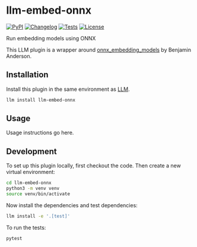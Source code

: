 # llm-embed-onnx

[![PyPI](https://img.shields.io/pypi/v/llm-embed-onnx.svg)](https://pypi.org/project/llm-embed-onnx/)
[![Changelog](https://img.shields.io/github/v/release/simonw/llm-embed-onnx?include_prereleases&label=changelog)](https://github.com/simonw/llm-embed-onnx/releases)
[![Tests](https://github.com/simonw/llm-embed-onnx/actions/workflows/test.yml/badge.svg)](https://github.com/simonw/llm-embed-onnx/actions/workflows/test.yml)
[![License](https://img.shields.io/badge/license-Apache%202.0-blue.svg)](https://github.com/simonw/llm-embed-onnx/blob/main/LICENSE)

Run embedding models using ONNX

This LLM plugin is a wrapper around [onnx_embedding_models](https://github.com/taylorai/onnx_embedding_models) by Benjamin Anderson.

## Installation

Install this plugin in the same environment as [LLM](https://llm.datasette.io/).
```bash
llm install llm-embed-onnx
```
## Usage

Usage instructions go here.

## Development

To set up this plugin locally, first checkout the code. Then create a new virtual environment:
```bash
cd llm-embed-onnx
python3 -m venv venv
source venv/bin/activate
```
Now install the dependencies and test dependencies:
```bash
llm install -e '.[test]'
```
To run the tests:
```bash
pytest
```
